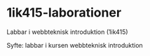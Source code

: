 1ik415-laborationer
===================

Labbar i webbteknisk introduktion (1ik415)

Syfte: labbar i kursen webbteknisk introduktion
